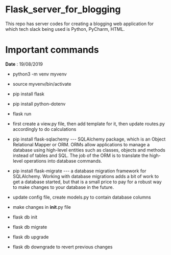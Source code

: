 # Flask_server_for_blogging
This repo has server codes for creating a blogging web application for which tech slack being used is Python, PyCharm, HTML.

# Important commands

**Date** : 19/08/2019

- python3 -m venv myvenv
- source myvenv/bin/activate

- pip install flask
- pip install python-dotenv
- flask run

- first create a view.py file, then add template for it, then update routes.py accordingly to do calculations

- pip install flask-sqlachemy ---  SQLAlchemy package, which is an Object Relational Mapper or ORM. ORMs allow applications to manage a database using high-level entities such as classes, objects and methods instead of tables and SQL. The job of the ORM is to translate the high-level operations into database commands.
- pip install flask-migrate   ---  a database migration framework for SQLAlchemy. Working with database migrations adds a bit of work to get a database started, but that is a small price to pay for a robust way to make changes to your database in the future.

- update config file, create models.py to contain database columns
- make changes in __init__.py file
- flask db init
- flask db migrate
- flask db upgrade
- flask db downgrade to revert previous changes
